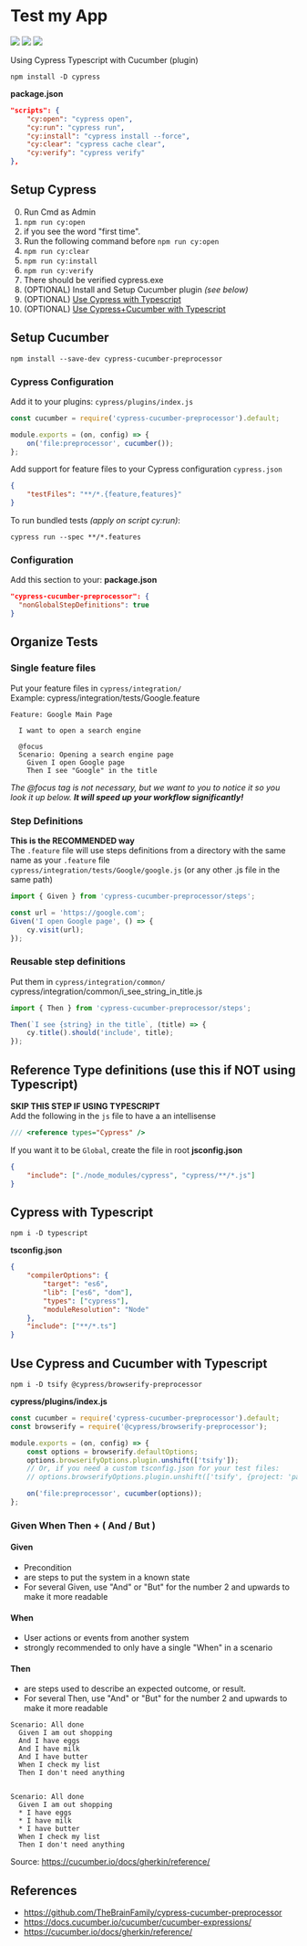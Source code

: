 # Test my App

<p>
  <img src="https://img.shields.io/badge/-cypress-lightblue"/>
  <img src="https://img.shields.io/badge/-cucumber-green"/>
  <img src="https://img.shields.io/badge/-typescript-blue"/>
</p>

Using Cypress Typescript with Cucumber (plugin)

```
npm install -D cypress
```

**package.json**

```json
"scripts": {
    "cy:open": "cypress open",
    "cy:run": "cypress run",
    "cy:install": "cypress install --force",
    "cy:clear": "cypress cache clear",
    "cy:verify": "cypress verify"
},
```

## Setup Cypress

0. Run Cmd as Admin
1. `npm run cy:open`
2. if you see the word "first time".
3. Run the following command before `npm run cy:open`
4. `npm run cy:clear`
5. `npm run cy:install`
6. `npm run cy:verify`
7. There should be verified cypress.exe
8. (OPTIONAL) Install and Setup Cucumber plugin _(see below)_
9. (OPTIONAL) [Use Cypress with Typescript](#cypress-with-typescript)
10. (OPTIONAL) [Use Cypress+Cucumber with Typescript](#use-cypress-and-cucumber-with-typescript)

## Setup Cucumber

```
npm install --save-dev cypress-cucumber-preprocessor
```

### Cypress Configuration

Add it to your plugins:
`cypress/plugins/index.js`

```js
const cucumber = require('cypress-cucumber-preprocessor').default;

module.exports = (on, config) => {
    on('file:preprocessor', cucumber());
};
```

Add support for feature files to your Cypress configuration
`cypress.json`

```json
{
    "testFiles": "**/*.{feature,features}"
}
```

To run bundled tests _(apply on script cy:run)_:

```
cypress run --spec **/*.features
```

### Configuration

Add this section to your:
**package.json**

```json
"cypress-cucumber-preprocessor": {
  "nonGlobalStepDefinitions": true
}
```

## Organize Tests

### Single feature files

Put your feature files in `cypress/integration/`<br>
Example: cypress/integration/tests/Google.feature

```gherkin
Feature: Google Main Page

  I want to open a search engine

  @focus
  Scenario: Opening a search engine page
    Given I open Google page
    Then I see "Google" in the title
```

_The @focus tag is not necessary, but we want to you to notice it so you look it up below. **It will speed up your workflow significantly!**_

### Step Definitions

**This is the RECOMMENDED way**<br>
The `.feature` file will use steps definitions from a directory with the same name as your `.feature` file<br>
`cypress/integration/tests/Google/google.js` (or any other .js file in the same path)

```js
import { Given } from 'cypress-cucumber-preprocessor/steps';

const url = 'https://google.com';
Given('I open Google page', () => {
    cy.visit(url);
});
```

### Reusable step definitions

Put them in `cypress/integration/common/`<br>
cypress/integration/common/i_see_string_in_title.js

```js
import { Then } from 'cypress-cucumber-preprocessor/steps';

Then(`I see {string} in the title`, (title) => {
    cy.title().should('include', title);
});
```

## Reference Type definitions (use this if NOT using Typescript)

**SKIP THIS STEP IF USING TYPESCRIPT**<br>
Add the following in the `js` file to have a an intellisense

```js
/// <reference types="Cypress" />
```

If you want it to be `Global`, create the file in root
**jsconfig.json**

```json
{
    "include": ["./node_modules/cypress", "cypress/**/*.js"]
}
```

## Cypress with Typescript

```
npm i -D typescript
```

**tsconfig.json**

```json
{
    "compilerOptions": {
        "target": "es6",
        "lib": ["es6", "dom"],
        "types": ["cypress"],
        "moduleResolution": "Node"
    },
    "include": ["**/*.ts"]
}
```

## Use Cypress and Cucumber with Typescript

```
npm i -D tsify @cypress/browserify-preprocessor
```

**cypress/plugins/index.js**

```js
const cucumber = require('cypress-cucumber-preprocessor').default;
const browserify = require('@cypress/browserify-preprocessor');

module.exports = (on, config) => {
    const options = browserify.defaultOptions;
    options.browserifyOptions.plugin.unshift(['tsify']);
    // Or, if you need a custom tsconfig.json for your test files:
    // options.browserifyOptions.plugin.unshift(['tsify', {project: 'path/to/other/tsconfig.json'}]);

    on('file:preprocessor', cucumber(options));
};
```

### Given When Then + ( And / But )

#### Given

-   Precondition
-   are steps to put the system in a known state
-   For several Given, use "And" or "But" for the number 2 and upwards to make it more readable

#### When

-   User actions or events from another system
-   strongly recommended to only have a single "When" in a scenario

#### Then

-   are steps used to describe an expected outcome, or result.
-   For several Then, use "And" or "But" for the number 2 and upwards to make it more readable

```gherkin
Scenario: All done
  Given I am out shopping
  And I have eggs
  And I have milk
  And I have butter
  When I check my list
  Then I don't need anything


Scenario: All done
  Given I am out shopping
  * I have eggs
  * I have milk
  * I have butter
  When I check my list
  Then I don't need anything
```

Source: https://cucumber.io/docs/gherkin/reference/

## References

-   https://github.com/TheBrainFamily/cypress-cucumber-preprocessor
-   https://docs.cucumber.io/cucumber/cucumber-expressions/
-   https://cucumber.io/docs/gherkin/reference/
